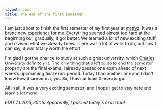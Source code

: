 ```yaml
---
layout: post
title: The end of the first semester
---
```


I am just about to finish the first semester of my first year at [matfyz](http://matfyz.cz).
It was a brand new experience for me.
Everything seemed almost too hard at the beginning but, gradually, it got better.
We learned a lot of new exciting stuff and revised what we already knew.
There was a lot of work to do, but now I can say, it was totally worth the effort.

I'm glad I got the chance to study at such a great university,
which [Charles University](https://cuni.cz) definitely is.
The only thing that's left to do to end the semester properly are the final exams.
I already passed one exam ahead of next week's upcomming final exam period.
Today I had another one and I don't know how it turned out, yet. So, I have at least
3 more to go.

All in all, it was a very exciting semester, and I hope I get to stay here and
learn a lot more!

*EDIT 7.1.2015, 20:15: Apparently, I passed today's exam too!*
